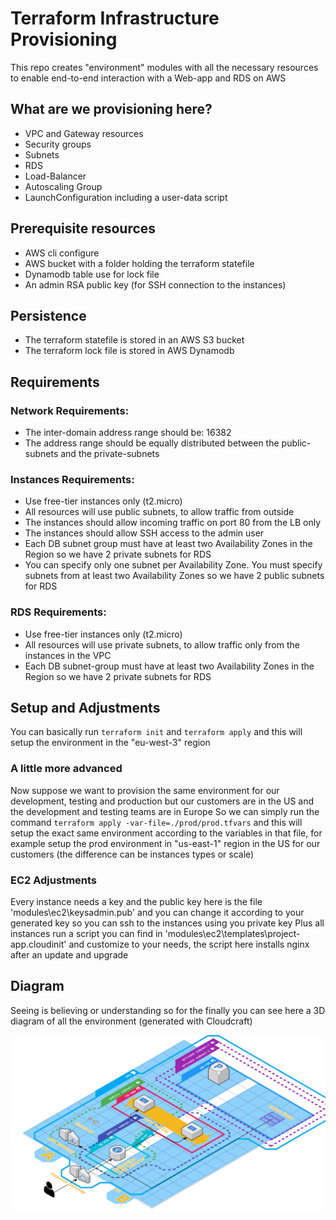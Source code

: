 # Terraform Infrastructure Provisioning
This repo creates "environment" modules with all the necessary resources to enable end-to-end interaction with a Web-app and RDS on AWS


## What are we provisioning here?
- VPC and Gateway resources
- Security groups
- Subnets
- RDS
- Load-Balancer
- Autoscaling Group
- LaunchConfiguration including a user-data script


## Prerequisite resources
- AWS cli configure
- AWS bucket with a folder holding the terraform statefile
- Dynamodb table use for lock file
- An admin RSA public key (for SSH connection to the instances)


## Persistence
- The terraform statefile is stored in an AWS S3 bucket
- The terraform lock file is stored in AWS Dynamodb


## Requirements

### Network Requirements:
- The inter-domain address range should be: 16382
- The address range should be equally distributed between the public-subnets and the private-subnets

### Instances Requirements:
- Use free-tier instances only (t2.micro)
- All resources will use public subnets, to allow traffic from outside
- The instances should allow incoming traffic on port 80 from the LB only
- The instances should allow SSH access to the admin user
- Each DB subnet group must have at least two Availability Zones in the Region so we have 2 private subnets for RDS
- You can specify only one subnet per Availability Zone. You must specify subnets from at least two Availability Zones so we have 2 public subnets for RDS

### RDS Requirements:
- Use free-tier instances only (t2.micro)
- All resources will use private subnets, to allow traffic only from the instances in the VPC
- Each DB subnet-group must have at least two Availability Zones in the Region so we have 2 private subnets for RDS


## Setup and Adjustments
You can basically run ```terraform init``` and ```terraform apply``` and this will setup the environment in the "eu-west-3" region

### A little more advanced
Now suppose we want to provision the same environment for our development, testing and production but our customers are in the US and the development and testing teams are in Europe
So we can simply run the command ```terraform apply -var-file=./prod/prod.tfvars``` and this will setup the exact same environment according to the variables in that file,
for example setup the prod environment in "us-east-1" region in the US for our customers
(the difference can be instances types or scale)

### EC2 Adjustments
Every instance needs a key and the public key here is the file 'modules\ec2\keysadmin.pub' and you can change it according to your generated key so you can ssh to the instances using you private key
Plus all instances run a script you can find in 'modules\ec2\templates\project-app.cloudinit' and customize to your needs, the script here installs nginx after an update and upgrade


## Diagram
Seeing is believing or understanding so for the finally you can see here a 3D diagram of all the environment
(generated with Cloudcraft)

![cloudcraft diagram]( /cloudcraft%20diagram(3D).png )
